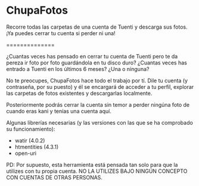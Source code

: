 ChupaFotos
==========

Recorre todas las carpetas de una cuenta de Tuenti y descarga sus fotos. ¡Ya puedes cerrar tu cuenta si perder ni una!

==============

¿Cuantas veces has pensado en cerrar tu cuenta de Tuenti pero te da pereza ir foto por foto guardándola en tu disco duro?
¿Cuantas veces has entrado a Tuenti en los últimos 6 meses? ¿Una o ninguna?

No te preocupes, ChupaFotos hace todo el trabajo por tí. Dile tu cuenta (y contraseña, por su puesto) y él se encargará 
de acceder a tu perfil, explorar las carpetas de fotos existentes y descargarlas localmente.

Posteriormente podrás cerrar la cuenta sin temor a perder ningúna foto de cuando eras kani y tenías una cuenta aquí.

Algunas librerías necesarias (y las versiones con las que se ha comprobado su funcionamiento):
- watir (4.0.2)
- htmentities (4.3.1)
- open-uri

PD: Por supuesto, esta herramienta está pensada tan solo para que la utilizes con tu propia cuenta. 
    NO LA UTILIZES BAJO NINGÚN CONCEPTO CON CUENTAS DE OTRAS PERSONAS.
